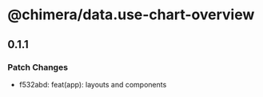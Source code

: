 # @chimera/data.use-chart-overview

## 0.1.1

### Patch Changes

- f532abd: feat(app): layouts and components
